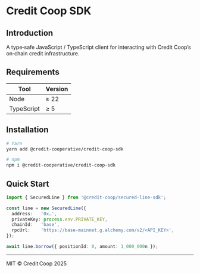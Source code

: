 # Credit Coop SDK

## Introduction

A type‑safe JavaScript / TypeScript client for interacting with Credit Coop’s on‑chain credit infrastructure.

## Requirements

| Tool        | Version |
| ----------- | ------- |
| Node        | ≥ 22    |
| TypeScript  | ≥ 5     |

## Installation

```bash
# Yarn
yarn add @credit-cooperative/credit-coop-sdk

# npm
npm i @credit-cooperative/credit-coop-sdk
```

## Quick Start

```ts
import { SecuredLine } from '@credit-coop/secured-line-sdk';

const line = new SecuredLine({
  address:   '0x…',
  privateKey: process.env.PRIVATE_KEY,
  chainId:   'base',
  rpcUrl:    'https://base-mainnet.g.alchemy.com/v2/<API_KEY>',
});

await line.borrow({ positionId: 0, amount: 1_000_000n });
```

---

MIT © Credit Coop 2025
